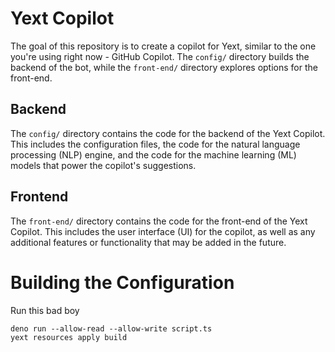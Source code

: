 # Yext Copilot

The goal of this repository is to create a copilot for Yext, similar to the one you're using right now - GitHub Copilot. The `config/` directory builds the backend of the bot, while the `front-end/` directory explores options for the front-end.

## Backend

The `config/` directory contains the code for the backend of the Yext Copilot. This includes the configuration files, the code for the natural language processing (NLP) engine, and the code for the machine learning (ML) models that power the copilot's suggestions.

## Frontend

The `front-end/` directory contains the code for the front-end of the Yext Copilot. This includes the user interface (UI) for the copilot, as well as any additional features or functionality that may be added in the future.

# Building the Configuration

Run this bad boy
```
deno run --allow-read --allow-write script.ts
yext resources apply build
```